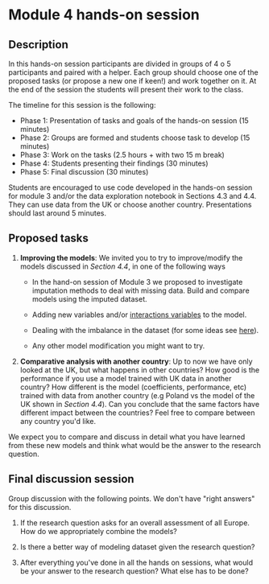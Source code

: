 
# Module 4 hands-on session

## Description
In this hands-on session participants are divided in groups of 4 o 5 participants and paired with a helper. Each group should choose one of the proposed tasks (or propose a new one if keen!) and work together on it. At the end of the session the students will present their work to the class.

The timeline for this session is the following:

- Phase 1: Presentation of tasks and goals of the hands-on session (15 minutes)
- Phase 2: Groups are formed and students choose task to develop (15 minutes)
- Phase 3: Work on the tasks (2.5 hours + with two 15 m break)
- Phase 4: Students presenting their findings (30 minutes)
- Phase 5: Final discussion (30 minutes)

Students are encouraged to use code developed in the hands-on session for module 3 and/or the data exploration notebook in Sections 4.3 and 4.4. 
They can use data from the UK or choose another country. Presentations should last around 5 minutes.

## Proposed tasks

1. **Improving the models**: We invited you to try to improve/modify the models discussed in _Section 4.4_, in one of the following ways

    - In the hand-on session of Module 3 we proposed to investigate imputation methods to deal with missing data. Build and compare
    models using the imputed dataset. 
        
    - Adding new variables and/or [interactions variables](https://en.wikipedia.org/wiki/Interaction_(statistics))  to the model. 
    
    - Dealing with the imbalance in the dataset (for some ideas see [here](https://towardsdatascience.com/how-to-deal-with-imbalanced-data-34ab7db9b100)).  
    
    - Any other model modification you might want to try.

    
2. **Comparative analysis with another country**: Up to now we have only looked at the UK, but what happens in other countries?
How good is the performance if you use a model trained with UK data in another country? How different is the model (coefficients, performance, etc) trained with data from
   another country (e.g Poland vs the model of the UK shown in _Section 4.4_). Can you conclude that the same factors have different
   impact between the countries? Feel free to compare between any country you'd like.
   
    
We expect you to compare and discuss in detail what you have learned from these new models and think what would be the answer
to the research question. 

## Final discussion session

Group discussion with the following points. We don't have "right answers" for this discussion. 

1. If the research question asks for an overall assessment of all Europe. How do we appropriately combine the models?
   
2. Is there a better way of modeling dataset given the research question?
   
3. After everything you've done in all the hands on sessions, what would be your answer to
the research question? What else has to be done? 

